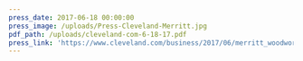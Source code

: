 ```yaml
---
press_date: 2017-06-18 00:00:00
press_image: /uploads/Press-Cleveland-Merritt.jpg
pdf_path: /uploads/cleveland-com-6-18-17.pdf
press_link: 'https://www.cleveland.com/business/2017/06/merritt_woodworking_in_mentor.html'
---
```

